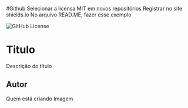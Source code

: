 #Github
Selecionar a licensa MIT em novos repositórios
Registrar no site shields.io
No arquivo READ.ME, fazer esse exemplo

![GitHub License](https://img.shields.io/github/license/usuario/repositorio)

# Titulo
Descrição do título
## Autor
Quem está criando
Imagem